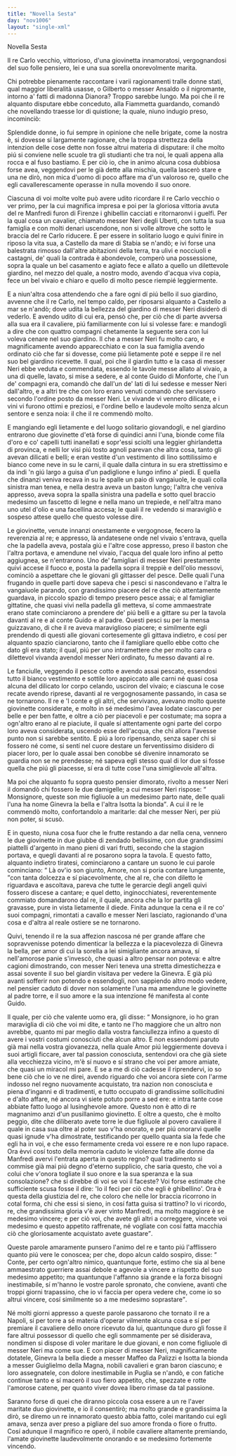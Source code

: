 ```yaml
---
title: "Novella Sesta"
day: "nov1006"
layout: "single-xml"
---
```

<div id="nov1006" type="novella" who="fiammetta">
<head>Novella Sesta</head>
<argument>
<p>
<milestone id="p00060001"/>Il 
            <name persref="recarloi" type="person">re Carlo</name> vecchio, vittorioso, d'una 
            <name persref="ginevrauberti isottauberti" type="person">giovinetta</name> innamoratosi, vergognandosi del suo folle pensiero, lei e una sua sorella onorevolmente marita.</p>
</argument>
<div3 type="commentary" who="author">
<p>
<milestone id="p00060002"/>Chi potrebbe pienamente raccontare i varii ragionamenti tralle donne stati, qual maggior liberalità usasse, o 
            <name persref="gilberto" type="person">Gilberto</name> o 
            <name persref="ansaldo" type="person">messer Ansaldo</name> o 
            <name persref="negromante-1005" type="person">il nigromante</name>, intorno a' fatti di 
            <name persref="dianora" type="person">madonna Dianora</name>? Troppo sarebbe lungo. Ma poi che 
            <name persref="panfilo" type="person">il re</name> alquanto disputare ebbe conceduto, alla 
            <name persref="fiammetta" type="person">Fiammetta</name> guardando, comandò che novellando traesse lor di quistione; la quale, niuno indugio preso, incominciò:</p>
</div3>
<div3 type="commentary" who="fiammetta">
<p>
<milestone id="p00060003"/>Splendide donne, io fui sempre in opinione che nelle brigate, come la nostra è, si dovesse sí largamente ragionare, che la troppa strettezza della intenzion delle cose dette non fosse altrui materia di disputare: il che molto piú si conviene nelle scuole tra gli studianti che tra noi, le quali appena alla rocca e al fuso bastiamo. 
            <milestone id="p00060004"/>E per ciò io, che in animo alcuna cosa dubbiosa forse avea, veggendovi per le già dette alla mischia, quella lascerò stare e una ne dirò, non mica d'uomo di poco affare ma d'un valoroso re, quello che egli cavallerescamente operasse in nulla movendo il suo onore.</p>
</div3>
<p>
<milestone id="p00060005"/>Ciascuna di voi molte volte può avere udito ricordare 
          <name persref="recarloi" type="person">il re Carlo</name> vecchio o ver primo, per la cui magnifica impresa e poi per la gloriosa vittoria avuta del 
          <name persref="remanfredi" type="person">re Manfredi</name> furon di 
          <name placeref="firenze" type="place">Firenze</name> i ghibellin cacciati e ritornaronvi i guelfi. Per la qual cosa un cavalier, chiamato 
          <name persref="neriuberti" type="person">messer Neri degli Uberti</name>, con tutta la sua famiglia e con molti denari uscendone, non si volle altrove che sotto le braccia del 
          <name persref="recarloi" type="person">re Carlo</name> riducere. 
          <milestone id="p00060006"/>E per essere in solitario luogo e quivi finire in riposo la vita sua, a 
          <name placeref="castellammarestabia" type="place">Castello da mare di Stabia</name> se n'andò; e ivi forse una balestrata rimosso dall'altre abitazioni della terra, tra ulivi e nocciuoli e castagni, de' quali la contrada è abondevole, comperò una possessione, sopra la quale un bel 
          <name placeref="casamento-1006" type="place">casamento</name> e agiato fece e allato a quello un dilettevole 
          <name placeref="giardino-1006" type="place">giardino</name>, nel mezzo del quale, a nostro modo, avendo d'acqua viva copia, fece un bel vivaio e chiaro e quello di molto pesce riempié leggiermente.</p>
<p>
<milestone id="p00060007"/>E a niun'altra cosa attendendo che a fare ogni dí piú bello il suo giardino, avvenne che 
          <name persref="recarloi" type="person">il re Carlo</name>, nel tempo caldo, per riposarsi alquanto a 
          <name placeref="castellammarestabia" type="place">Castello</name> a mar se n'andò; dove udita la bellezza del 
          <name placeref="giardino-1006" type="place">giardino</name> di 
          <name persref="neriuberti" type="person">messer Neri</name> disiderò di vederlo. E avendo udito di cui era, pensò che, per ciò che di parte avversa alla sua era 
          <name persref="neriuberti" type="person">il cavaliere</name>, piú familiarmente con lui si volesse fare: e mandogli a dire che con quattro 
          <name persref="compagni-1006" type="person">compagni</name> chetamente la seguente sera con lui voleva cenare nel suo giardino. 
          <milestone id="p00060008"/>Il che a 
          <name persref="neriuberti" type="person">messer Neri</name> fu molto caro, e magnificamente avendo apparecchiato e con la sua famiglia avendo ordinato ciò che far si dovesse, come piú lietamente poté e seppe 
          <name persref="recarloi" type="person">il re</name> nel suo bel giardino ricevette. 
          <milestone id="p00060009"/>Il qual, poi che il giardin tutto e la casa di 
          <name persref="neriuberti" type="person">messer Neri</name> ebbe veduta e commendata, essendo le tavole messe allato al vivaio, a una di quelle, lavato, si mise a sedere, e al 
          <name persref="guidomonforte" type="person">conte Guido di Monforte</name>, che l'un de' compagni era, comandò che dall'un de' lati di lui sedesse e 
          <name persref="neriuberti" type="person">messer Neri</name> dall'altro, e a altri tre che con loro erano venuti comandò che servissero secondo l'ordine posto da messer Neri. 
          <milestone id="p00060010"/>Le vivande vi vennero dilicate, e i vini vi furono ottimi e preziosi, e l'ordine bello e laudevole molto senza alcun sentore e senza noia: il che il re commendò molto.</p>
<p>
<milestone id="p00060011"/>E mangiando egli lietamente e del luogo solitario giovandogli, e nel 
          <name placeref="giardino-1006" type="place">giardino</name> entrarono due 
          <name persref="ginevrauberti isottauberti" type="person">giovinette</name> d'età forse di quindici anni l'una, bionde come fila d'oro e co' capelli tutti inanellati e sopr'essi sciolti una leggier ghirlandetta di provinca, e nelli lor visi piú tosto agnoli parevan che altra cosa, tanto gli avevan dilicati e belli; e eran vestite d'un vestimento di lino sottilissimo e bianco come neve in su le carni, il quale dalla cintura in su era strettissimo e da indi 'n giú largo a guisa d'un padiglione e lungo infino a' piedi. 
          <milestone id="p00060012"/>E quella che dinanzi veniva recava in su le spalle un paio di vangaiuole, le quali colla sinistra man tenea, e nella destra aveva un baston lungo; l'altra che veniva appresso, aveva sopra la spalla sinistra una padella e sotto quel braccio medesimo un fascetto di legne e nella mano un trepiede, e nell'altra mano uno utel d'olio e una facellina accesa; le quali 
          <name persref="recarloi" type="person">il re</name> vedendo si maravigliò e sospeso attese quello che questo volesse dire.</p>
<p>
<milestone id="p00060013"/>
<name persref="ginevrauberti isottauberti" type="person">Le giovinette</name>, venute innanzi onestamente e vergognose, fecero la reverenzia al 
          <name persref="recarloi" type="person">re</name>; e appresso, là andatesene onde nel vivaio s'entrava, quella che la padella aveva, postala giú e l'altre cose appresso, preso il baston che l'altra portava, e amendune nel vivaio, l'acqua del quale loro infino al petto aggiugnea, se n'entrarono. 
          <milestone id="p00060014"/>Uno de' 
          <name persref="famigliari-1006" type="person">famigliari</name> di 
          <name persref="neriuberti" type="person">messer Neri</name> prestamente quivi accese il fuoco e, posta la padella sopra il treppiè e dell'olio messovi, cominciò a aspettare che le giovani gli gittasser del pesce. 
          <milestone id="p00060015"/>Delle quali l'una frugando in quelle parti dove sapeva che i pesci si nascondevano e l'altra le vangaiuole parando, con grandissimo piacere del re che ciò attentamente guardava, in piccolo spazio di tempo presero pesce assai; e al famigliar gittatine, che quasi vivi nella padella gli metteva, sí come ammaestrate erano state cominciarono a prendere de' piú belli e a gittare su per la tavola davanti al re e al 
          <name persref="guidomonforte" type="person">conte Guido</name> e al 
          <name persref="neriuberti" type="person">padre</name>. 
          <milestone id="p00060016"/>Questi pesci su per la mensa guizzavano, di che il re aveva maraviglioso piacere; e similmente egli prendendo di questi alle giovani cortesemente gli gittava indietro, e cosí per alquanto spazio cianciarono, tanto che il famigliare quello ebbe cotto che dato gli era stato; il qual, piú per uno intramettere che per molto cara o dilettevol vivanda avendol 
          <name persref="neriuberti" type="person">messer Neri</name> ordinato, fu messo davanti al re.</p>
<p>
<milestone id="p00060017"/>
<name persref="ginevrauberti isottauberti" type="person">Le fanciulle</name>, veggendo il pesce cotto e avendo assai pescato, essendosi tutto il bianco vestimento e sottile loro appiccato alle carni né quasi cosa alcuna del dilicato lor corpo celando, usciron del vivaio; e ciascuna le cose recate avendo riprese, davanti al 
          <name persref="recarloi" type="person">re</name> vergognosamente passando, in casa se ne tornarono. 
          <milestone id="p00060018"/>Il re e 
          <name persref="guidomonforte" type="person">'l conte</name> e gli altri, che servivano, avevano molto queste giovinette considerate, e molto in sé medesimo l'avea lodate ciascuno per belle e per ben fatte, e oltre a ciò per piacevoli e per costumate; ma sopra a ogn'altro erano al re piaciute, il quale sí attentamente ogni parte del corpo loro aveva considerata, uscendo esse dell'acqua, che chi allora l'avesse punto non si sarebbe sentito. 
          <milestone id="p00060019"/>E piú a loro ripensando, senza saper chi si fossero né come, si sentí nel cuore destare un ferventissimo disidero di piacer loro, per lo quale assai ben conobbe sé divenire innamorato se guardia non se ne prendesse; né sapeva egli stesso qual di lor due si fosse quella che piú gli piacesse, sí era di tutte cose l'una simiglievole all'altra.</p>
<p>
<milestone id="p00060020"/>Ma poi che alquanto fu sopra questo pensier dimorato, rivolto a 
          <name persref="neriuberti" type="person">messer Neri</name> il domandò chi fossero le due damigelle; a cui 
          <name persref="neriuberti" type="person">messer Neri</name> rispose: 
          <q direct="unspecified" who="neriuberti">
<name persref="recarloi" type="person">Monsignore</name>, queste son mie figliuole a un medesimo parto nate, delle quali l'una ha nome 
          <name persref="ginevrauberti" type="person">Ginevra la bella</name> e l'altra 
          <name persref="isottauberti" type="person">Isotta la bionda</name></q>. A cui 
          <name persref="recarloi" type="person">il re</name> le commendò molto, confortandolo a maritarle: dal che 
          <name persref="neriuberti" type="person">messer Neri</name>, per piú non poter, si scusò.</p>
<p>
<milestone id="p00060021"/>E in questo, niuna cosa fuor che le frutte restando a dar nella cena, vennero 
          <name persref="ginevrauberti isottauberti" type="person">le due giovinette</name> in due giubbe di zendado bellissime, con due grandissimi piattelli d'argento in mano pieni di vari frutti, secondo che la stagion portava, e quegli davanti al 
          <name persref="recarloi" type="person">re</name> posarono sopra la tavola. 
          <milestone id="p00060022"/>E questo fatto, alquanto indietro tiratesi, cominciarono a cantare un suono le cui parole cominciano: 
          <q direct="unspecified" type="song">
<l>Là ov'io son giunto, Amore,</l>
<l>non si poria contare lungamente,</l>
</q>con tanta dolcezza e sí piacevolmente, che al 
          <name persref="recarloi" type="person">re</name>, che con diletto le riguardava e ascoltava, pareva che tutte le gerarcie degli angeli quivi fossero discese a cantare; e quel detto, inginocchiatesi, reverentemente commiato domandarono dal re, il quale, ancora che la lor partita gli gravasse, pure in vista lietamente il diede. 
          <milestone id="p00060023"/>Finita adunque la cena e il re co' suoi 
          <name persref="compagni-1006" type="person">compagni</name>, rimontati a cavallo e 
          <name persref="neriuberti" type="person">messer Neri</name> lasciato, ragionando d'una cosa e d'altra al reale 
          <name placeref="ostiere-1006" type="place">ostiere</name> se ne tornarono.</p>
<p>
<milestone id="p00060024"/>Quivi, tenendo 
          <name persref="recarloi" type="person">il re</name> la sua affezion nascosa né per grande affare che sopravvenisse potendo dimenticar la bellezza e la piacevolezza di 
          <name persref="ginevrauberti" type="person">Ginevra la bella</name>, per amor di cui la 
          <name persref="isottauberti" type="person">sorella</name> a lei simigliante ancora amava, sí nell'amorose panie s'invescò, che quasi a altro pensar non poteva: e altre cagioni dimostrando, con 
          <name persref="neriuberti" type="person">messer Neri</name> teneva una stretta dimestichezza e assai sovente il suo bel 
          <name placeref="giardino-1006" type="place">giardin</name> visitava per vedere la 
          <name persref="ginevrauberti" type="person">Ginevra</name>. 
          <milestone id="p00060025"/>E già piú avanti sofferir non potendo e essendogli, non sappiendo altro modo vedere, nel pensier caduto di dover non solamente l'una ma amendune le giovinette al padre torre, e il suo amore e la sua intenzione fé manifesta al 
          <name persref="guidomonforte" type="person">conte Guido</name>.</p>
<p>
<milestone id="p00060026"/>Il quale, per ciò che valente uomo era, gli disse: 
          <q direct="unspecified" who="guidomonforte">
<name persref="recarloi" type="person">Monsignore</name>, io ho gran maraviglia di ciò che voi mi dite, e tanto ne l'ho maggiore che un altro non avrebbe, quanto mi par meglio dalla vostra fanciullezza infino a questo dí avere i vostri costumi conosciuti che alcun altro. 
          <milestone id="p00060027"/>E non essendomi paruto già mai nella vostra giovanezza, nella quale 
          <name persref="amore" type="person">Amor</name> piú leggiermente doveva i suoi artigli ficcare, aver tal passion conosciuta, sentendovi ora che già siete alla vecchiezza vicino, m'è sí nuovo e sí strano che voi per amore amiate, che quasi un miracol mi pare. 
          <milestone id="p00060028"/>E se a me di ciò cadesse il riprendervi, io so bene ciò che io ve ne direi, avendo riguardo che voi ancora siete con l'arme indosso nel regno nuovamente acquistato, tra nazion non conosciuta e piena d'inganni e di tradimenti, e tutto occupato di grandissime sollicitudini e d'alto affare, né ancora vi siete potuto porre a sed ere: e intra tante cose abbiate fatto luogo al lusinghevole amore. 
          <milestone id="p00060029"/>Questo non è atto di re magnanimo anzi d'un pusillanimo giovinetto. E oltre a questo, che è molto peggio, dite che diliberato avete torre le due figliuole al povero 
          <name persref="neriuberti" type="person">cavaliere</name> il quale in casa sua oltre al poter suo v'ha onorato, e per piú onorarvi quelle quasi ignude v'ha dimostrate, testificando per quello quanta sia la fede che egli ha in voi, e che esso fermamente creda voi essere re e non lupo rapace. 
          <milestone id="p00060030"/>Ora èvvi cosí tosto della memoria caduto le violenze fatte alle donne da 
          <name persref="remanfredi" type="person">Manfredi</name> avervi l'entrata aperta in questo regno? qual tradimento si commise già mai piú degno d'eterno supplicio, che saria questo, che voi a colui che v'onora togliate il suo onore e la sua speranza e la sua consolazione? che si direbbe di voi se voi il faceste? 
          <milestone id="p00060031"/>Voi forse estimate che sufficiente scusa fosse il dire: 'Io il feci per ciò che egli è ghibellino'. Ora è questa della giustizia del re, che coloro che nelle lor braccia ricorrono in cotal forma, chi che essi si sieno, in cosí fatta guisa si trattino? 
          <milestone id="p00060032"/>Io vi ricordo, re, che grandissima gloria v'è aver vinto 
          <name persref="remanfredi" type="person">Manfredi</name>, ma molto maggiore è se medesimo vincere; e per ciò voi, che avete gli altri a correggere, vincete voi medesimo e questo appetito raffrenate, né vogliate con cosí fatta macchia ciò che gloriosamente acquistato avete guastare</q>.</p>
<p>
<milestone id="p00060033"/>Queste parole amaramente punsero l'animo del 
          <name persref="recarloi" type="person">re</name> e tanto piú l'afflissero quanto piú vere le conoscea; per che, dopo alcun caldo sospiro, disse: 
          <q direct="unspecified" who="recarloi">
<name persref="guidomonforte" type="person">Conte</name>, per certo ogn'altro nimico, quantunque forte, estimo che sia al bene ammaestrato guerriere assai debole e agevole a vincere a rispetto del suo medesimo appetito; ma quantunque l'affanno sia grande e la forza bisogni inestimabile, sí m'hanno le vostre parole spronato, che conviene, avanti che troppi giorni trapassino, che io vi faccia per opera vedere che, come io so altrui vincere, cosí similmente so a me medesimo soprastare</q>.</p>
<p>
<milestone id="p00060034"/>Né molti giorni appresso a queste parole passarono che tornato 
          <name persref="recarloi" type="person">il re</name> a 
          <name placeref="napoli" type="place">Napoli</name>, sí per torre a sé materia d'operar vilmente alcuna cosa e sí per premiare 
          <name persref="neriuberti" type="person">il cavaliere</name> dello onore ricevuto da lui, quantunque duro gli fosse il fare altrui possessor di quello che egli sommamente per sé disiderava, nondimen si dispose di voler maritare 
          <name persref="ginevrauberti isottauberti" type="person">le due giovani</name>, e non come figliuole di 
          <name persref="neriuberti" type="person">messer Neri</name> ma come sue. 
          <milestone id="p00060035"/>E con piacer di 
          <name persref="neriuberti" type="person">messer Neri</name>, magnificamente dotatele, 
          <name persref="ginevrauberti" type="person">Ginevra la bella</name> diede a 
          <name persref="maffeopallizzi" type="person">messer Maffeo da Palizzi</name> e 
          <name persref="isottauberti" type="person">Isotta la bionda</name> a 
          <name persref="guiglielmomagna" type="person">messer Guiglielmo della Magna</name>, nobili cavalieri e gran baron ciascuno; e loro assegnatele, con dolore inestimabile in 
          <name placeref="puglia" type="place">Puglia</name> se n'andò, e con fatiche continue tanto e sí macerò il suo fiero appetito, che, spezzate e rotte l'amorose catene, per quanto viver dovea libero rimase da tal passione.</p>
<p>
<milestone id="p00060036"/>Saranno forse di quei che diranno piccola cosa essere a un re l'aver maritate duo giovinette, e io il consentirò; ma molto grande e grandissima la dirò, se diremo un re innamorato questo abbia fatto, colei maritando cui egli amava, senza aver preso a pigliare del suo amore fronda o fiore o frutto. Cosí adunque 
          <name persref="recarloi" type="person">il magnifico re</name> operò, 
          <name persref="neriuberti" type="person">il nobile cavaliere</name> altamente premiando, l'amate 
          <name persref="ginevrauberti isottauberti" type="person">giovinette</name> laudevolmente onorando e se medesimo fortemente vincendo.</p>
</div>